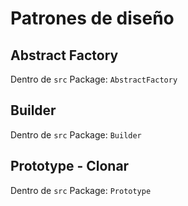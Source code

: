 # Patrones de diseño

## Abstract Factory
Dentro de `src`
Package: `AbstractFactory`

## Builder
Dentro de `src`
Package: `Builder`

## Prototype - Clonar
Dentro de `src`
Package: `Prototype`

